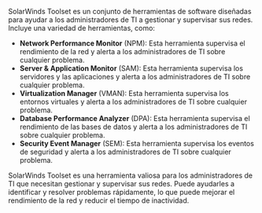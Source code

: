 SolarWinds Toolset es un conjunto de herramientas de software diseñadas para ayudar a los administradores de TI a gestionar y supervisar sus redes. Incluye una variedad de herramientas, como:

- **Network Performance Monitor** (NPM): Esta herramienta supervisa el rendimiento de la red y alerta a los administradores de TI sobre cualquier problema.
- **Server & Application Monitor** (SAM): Esta herramienta supervisa los servidores y las aplicaciones y alerta a los administradores de TI sobre cualquier problema.
- **Virtualization Manager** (VMAN): Esta herramienta supervisa los entornos virtuales y alerta a los administradores de TI sobre cualquier problema.
- **Database Performance Analyzer** (DPA): Esta herramienta supervisa el rendimiento de las bases de datos y alerta a los administradores de TI sobre cualquier problema.
- **Security Event Manager** (SEM): Esta herramienta supervisa los eventos de seguridad y alerta a los administradores de TI sobre cualquier problema.

SolarWinds Toolset es una herramienta valiosa para los administradores de TI que necesitan gestionar y supervisar sus redes. Puede ayudarles a identificar y resolver problemas rápidamente, lo que puede mejorar el rendimiento de la red y reducir el tiempo de inactividad.
